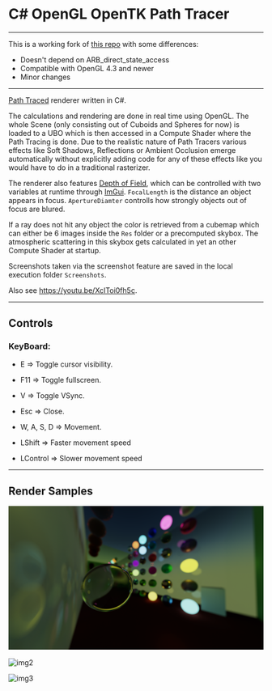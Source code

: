 # C# OpenGL OpenTK Path Tracer

---

This is a working fork of [this repo](https://github.com/JulianStambuk/OpenTK-PathTracer/tree/master) with some differences:
- Doesn't depend on ARB_direct_state_access
- Compatible with OpenGL 4.3 and newer
- Minor changes

---

[Path Traced](https://en.wikipedia.org/wiki/Path_Tracing) renderer written in C#.

The calculations and rendering are done in real time using OpenGL. 
The whole Scene (only consisting out of Cuboids and Spheres for now) is loaded to a UBO which is then accessed in a Compute Shader where the Path Tracing is done.
Due to the realistic nature of Path Tracers various effects like Soft Shadows, Reflections or Ambient Occlusion emerge automatically without explicitly adding code for any of these effects like you would have to do in a traditional rasterizer.

The renderer also features [Depth of Field](https://en.wikipedia.org/wiki/Depth_of_field), which can be controlled with two variables at runtime through [ImGui](https://github.com/ocornut/imgui).
`FocalLength` is the distance an object appears in focus.
`ApertureDiamter` controlls how strongly objects out of focus are blured.

If a ray does not hit any object the color is retrieved from a cubemap which can either be 6 images inside the `Res` folder or a precomputed skybox. The atmospheric scattering in this skybox gets calculated in yet an other Compute Shader at startup.

Screenshots taken via the screenshot feature are saved in the local execution folder `Screenshots`.

Also see https://youtu.be/XcIToi0fh5c.

---

## **Controls**

### **KeyBoard:**
* E => Toggle cursor visibility.
* F11 => Toggle fullscreen.
* V => Toggle VSync.
* Esc => Close.

* W, A, S, D => Movement.
* LShift => Faster movement speed
* LControl => Slower movement speed

---

## **Render Samples**

![img1](https://github.com/Starklosch/OpenTK-PathTracer/blob/main/Screenshots/img1.png?raw=true)

![img2](https://github.com/Starklosch/OpenTK-PathTracer/blob/main/Screenshots/img2.png?raw=true)

![img3](https://github.com/Starklosch/OpenTK-PathTracer/blob/main/Screenshots/img3.png?raw=true)

